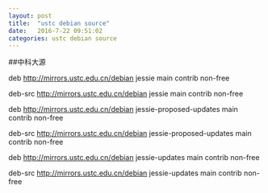 ```yaml
---
layout: post
title:  "ustc debian source"
date:   2016-7-22 09:51:02
categories: ustc debian source
---
```


##中科大源

deb http://mirrors.ustc.edu.cn/debian jessie main contrib non-free

deb-src http://mirrors.ustc.edu.cn/debian jessie main contrib non-free

deb http://mirrors.ustc.edu.cn/debian jessie-proposed-updates main contrib non-free

deb-src http://mirrors.ustc.edu.cn/debian jessie-proposed-updates main contrib non-free

deb http://mirrors.ustc.edu.cn/debian jessie-updates main contrib non-free

deb-src http://mirrors.ustc.edu.cn/debian jessie-updates main contrib non-free
